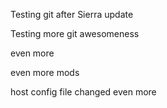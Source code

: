 Testing git after Sierra update

Testing more git awesomeness

even more

even more mods

host config file changed even more

